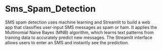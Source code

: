 # Sms_Spam_Detection
SMS spam detection uses machine learning and Streamlit to build a web app that classifies user-input SMS messages as spam or ham. It applies the Multinomial Naive Bayes (MNB) algorithm, which learns text patterns from training data to accurately predict new messages. The Streamlit interface allows users to enter an SMS and instantly see the prediction.
